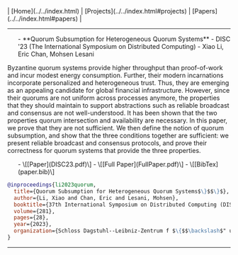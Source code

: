 <div class="right"> 
 | [Home](../../index.html) | [Projects](../../index.html#projects) | [Papers](../../index.html#papers) |
</div>

**************************************************
<ul class="airlist">
- **Quorum Subsumption for Heterogeneous Quorum Systems**
- DISC '23 (The International Symposium on Distributed Computing)
-  Xiao Li, Eric Chan, Mohsen Lesani
</ul>

Byzantine quorum systems provide higher throughput than proof-of-work and incur modest energy consumption. Further, their modern incarnations incorporate personalized and heterogeneous trust. Thus, they are emerging as an appealing candidate for global financial infrastructure. However, since their quorums are not uniform across processes anymore, the properties that they should maintain to support abstractions such as reliable broadcast and consensus are not well-understood. It has been shown that the two properties quorum intersection and availability are necessary. In this paper, we prove that they are not sufficient. We then define the notion of quorum subsumption, and show that the three conditions together are sufficient: we present reliable broadcast and consensus protocols, and prove their correctness for quorum systems that provide the three properties.

<ul class="airlist">
- \[[Paper](DISC23.pdf)\]
- \[[Full Paper](FullPaper.pdf)\]
- \[[BibTex](paper.bib)\]
</ul>

```bibtex
@inproceedings{li2023quorum,
  title={Quorum Subsumption for Heterogeneous Quorum Systems$\}$$\}$},
  author={Li, Xiao and Chan, Eric and Lesani, Mohsen},
  booktitle={37th International Symposium on Distributed Computing (DISC 2023)},
  volume={281},
  pages={28},
  year={2023},
  organization={Schloss Dagstuhl--Leibniz-Zentrum f $\{$$\backslash$" u$\}$ r Informatik}
}
```

**************************************************
